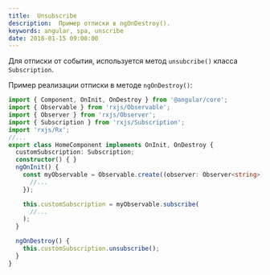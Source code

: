 ```yaml
---
title:  Unsubscribe
description:  Пример отписки в ngOnDestroy().
keywords: angular, spa, unscribe
date: 2018-01-15 09:00:00
---
```


Для отписки от события, используется метод `unsubcribe()` класса `Subscription`. 

Пример реализации отписки в методе `ngOnDestroy()`:

```typescript
import { Component, OnInit, OnDestroy } from '@angular/core';
import { Observable } from 'rxjs/Observable';
import { Observer } from 'rxjs/Observer';
import { Subscription } from 'rxjs/Subscription';
import 'rxjs/Rx';
//...
export class HomeComponent implements OnInit, OnDestroy {
  customSubscription: Subscription;
  constructor() { }
  ngOnInit() {
    const myObservable = Observable.create((observer: Observer<string>) => {
      //...
    });

    this.customSubscription = myObservable.subscribe(
      //...
    );
  }

  ngOnDestroy() {
    this.customSubscription.unsubscribe();
  }
}
```